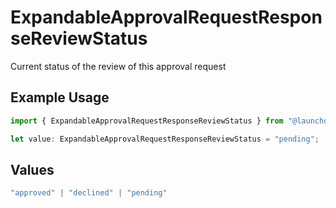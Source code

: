# ExpandableApprovalRequestResponseReviewStatus

Current status of the review of this approval request

## Example Usage

```typescript
import { ExpandableApprovalRequestResponseReviewStatus } from "@launchdarkly/mcp-server";

let value: ExpandableApprovalRequestResponseReviewStatus = "pending";
```

## Values

```typescript
"approved" | "declined" | "pending"
```